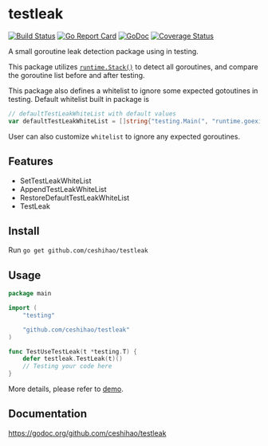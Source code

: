 # testleak

[![Build Status](https://travis-ci.org/ceshihao/testleak.svg?branch=master)](https://travis-ci.org/ceshihao/testleak)
[![Go Report Card](https://goreportcard.com/badge/github.com/ceshihao/testleak)](https://goreportcard.com/report/github.com/ceshihao/testleak)
[![GoDoc](https://godoc.org/github.com/ceshihao/testleak?status.svg)](https://godoc.org/github.com/ceshihao/testleak)
[![Coverage Status](https://coveralls.io/repos/github/ceshihao/testleak/badge.svg?branch=master)](https://coveralls.io/github/ceshihao/testleak?branch=master)


A small goroutine leak detection package using in testing.

This package utilizes [`runtime.Stack()`](https://golang.org/pkg/runtime/#Stack) to detect all goroutines, and compare the goroutine list before and after testing.

This package also defines a whitelist to ignore some expected gotoutines in testing.
Default whitelist built in package is 
```go
// defaultTestLeakWhiteList with default values
var defaultTestLeakWhiteList = []string{"testing.Main(", "runtime.goexit", "testing.(*T).Run"}
```

User can also customize `whitelist` to ignore any expected goroutines.

## Features
* SetTestLeakWhiteList
* AppendTestLeakWhiteList
* RestoreDefaultTestLeakWhiteList
* TestLeak
## Install
Run `go get github.com/ceshihao/testleak`

## Usage
```go
package main

import (
    "testing"

    "github.com/ceshihao/testleak"
)

func TestUseTestLeak(t *testing.T) {
	defer testleak.TestLeak(t)()
	// Testing your code here
}
```
More details, please refer to [demo](./testleak_test.go).
## Documentation
https://godoc.org/github.com/ceshihao/testleak
